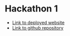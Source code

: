 # Hackathon 1

* [Link to deployed website]((https://phoebeireland.github.io/codeinstitutehackathon1/))
* [Link to github repository](https://github.com/phoebeireland/codeinstitutehackathon1)
